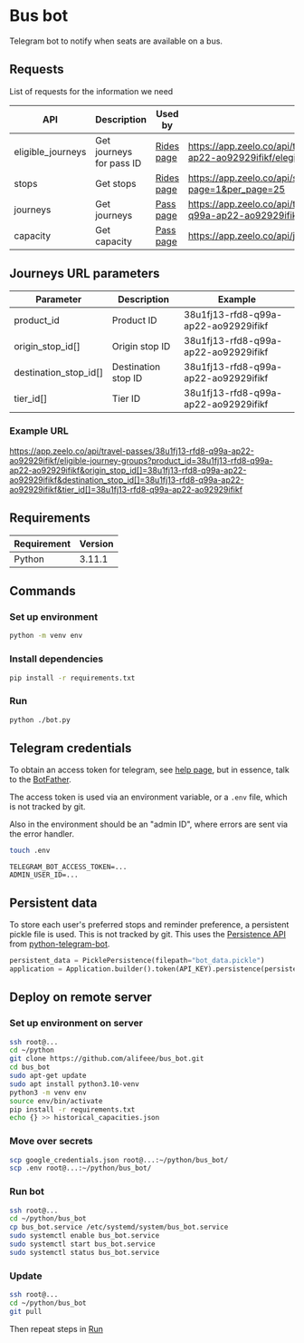 # Bus bot

Telegram bot to notify when seats are available on a bus.

## Requests

List of requests for the information we need

| API | Description | Used by | URL | Query Parameters? | Notes |
| --- | --- | --- | --- | --- | --- |
| eligible_journeys | Get journeys for pass ID | [Rides page] | <https://app.zeelo.co/api/travels/38u1fj13-rfd8-q99a-ap22-ao92929ifikf/elegible-journey-groups>|❌||
| stops | Get stops | [Rides page] | <https://app.zeelo.co/api/stops/by_id?page=1&per_page=25>|❌||
| journeys | Get journeys | [Pass page] | <https://app.zeelo.co/api/travel-passes/38u1fj13-rfd8-q99a-ap22-ao92929ifikf/eligible-journey-groups>|✅||
| capacity | Get capacity | [Pass page] | <https://app.zeelo.co/api/journeys/capacity_between_stops>|❌||

[Rides page]: https://app.zeelo.co/rides/jlr
[Pass page]: https://app.zeelo.co/my-zeelo/travel-pass/38u1fj13-rfd8-q99a-ap22-ao92929ifikf

## Journeys URL parameters

| Parameter | Description | Example |
| --- | --- | --- |
| product_id | Product ID | 38u1fj13-rfd8-q99a-ap22-ao92929ifikf |
| origin_stop_id[] | Origin stop ID | 38u1fj13-rfd8-q99a-ap22-ao92929ifikf |
| destination_stop_id[] | Destination stop ID | 38u1fj13-rfd8-q99a-ap22-ao92929ifikf |
| tier_id[] | Tier ID | 38u1fj13-rfd8-q99a-ap22-ao92929ifikf |

### Example URL

<https://app.zeelo.co/api/travel-passes/38u1fj13-rfd8-q99a-ap22-ao92929ifikf/eligible-journey-groups?product_id=38u1fj13-rfd8-q99a-ap22-ao92929ifikf&origin_stop_id[]=38u1fj13-rfd8-q99a-ap22-ao92929ifikf&destination_stop_id[]=38u1fj13-rfd8-q99a-ap22-ao92929ifikf&tier_id[]=38u1fj13-rfd8-q99a-ap22-ao92929ifikf>

## Requirements

| Requirement | Version |
| ----------- | ------- |
| Python      | 3.11.1  |

## Commands

### Set up environment

```bash
python -m venv env
```

### Install dependencies

```bash
pip install -r requirements.txt
```

### Run

```bash
python ./bot.py
```

## Telegram credentials

To obtain an access token for telegram, see [help page](https://github.com/python-telegram-bot/python-telegram-bot/wiki/Introduction-to-the-API), but in essence, talk to the [BotFather](https://t.me/botfather).

The access token is used via an environment variable, or a `.env` file, which is not tracked by git.

Also in the environment should be an "admin ID", where errors are sent via the error handler.

```bash
touch .env
```

```.env
TELEGRAM_BOT_ACCESS_TOKEN=...
ADMIN_USER_ID=...
```

## Persistent data

To store each user's preferred stops and reminder preference, a persistent pickle file is used. This is not tracked by git. This uses the [Persistence API](https://github.com/python-telegram-bot/python-telegram-bot/wiki/Making-your-bot-persistent) from [python-telegram-bot][ptb].

[ptb]: https://github.com/python-telegram-bot/python-telegram-bot/

```python
persistent_data = PicklePersistence(filepath="bot_data.pickle")
application = Application.builder().token(API_KEY).persistence(persistent_data).build()
```

## Deploy on remote server

### Set up environment on server

```bash
ssh root@...
cd ~/python
git clone https://github.com/alifeee/bus_bot.git
cd bus_bot
sudo apt-get update
sudo apt install python3.10-venv
python3 -m venv env
source env/bin/activate
pip install -r requirements.txt
echo {} >> historical_capacities.json
```

### Move over secrets

```bash
scp google_credentials.json root@...:~/python/bus_bot/
scp .env root@...:~/python/bus_bot/
```

### Run bot

```bash
ssh root@...
cd ~/python/bus_bot
cp bus_bot.service /etc/systemd/system/bus_bot.service
sudo systemctl enable bus_bot.service
sudo systemctl start bus_bot.service
sudo systemctl status bus_bot.service
```

### Update

```bash
ssh root@...
cd ~/python/bus_bot
git pull
```

Then repeat steps in [Run](#run-bot)
